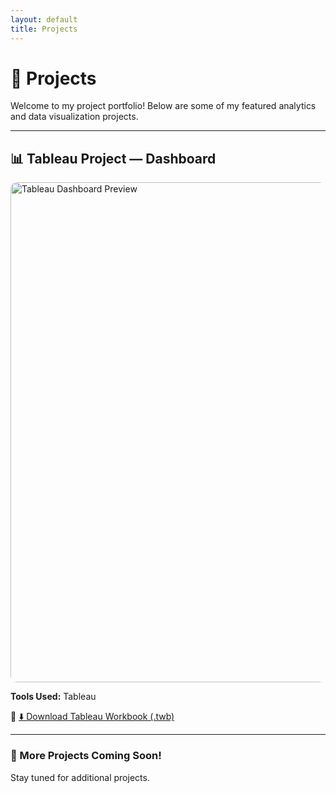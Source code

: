 ```yaml
---
layout: default
title: Projects
---
```


# 💼 Projects

Welcome to my project portfolio! Below are some of my featured analytics and data visualization projects.

---

## 📊 Tableau Project — Dashboard

<img src="/assets/images/tableau_dashboard_preview.png" alt="Tableau Dashboard Preview" width="800" style="display: block; margin: 0 auto; border-radius: 10px;">

**Tools Used:** Tableau 


📁 [⬇️ Download Tableau Workbook (.twb)](/assets/projects/Management_Information_Systems/Final_Project_Tableau_Section_3-2_Final-2.twb)

---

### 🔗 More Projects Coming Soon!

Stay tuned for additional projects.

